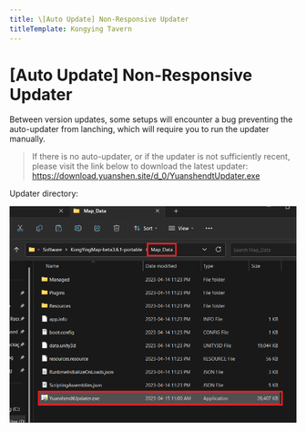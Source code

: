 ```yaml
---
title: \[Auto Update] Non-Responsive Updater
titleTemplate: Kongying Tavern
---
```


[原文：【自动更新】没有反应]: (https://support.qq.com/products/321980/faqs/102055)

# [Auto Update] Non-Responsive Updater

Between version updates, some setups will encounter a bug preventing the auto-updater from lanching, which will require you to run the updater manually.

> If there is no auto-updater, or if the updater is not sufficiently recent, please visit the link below to download the latest updater:
> https://download.yuanshen.site/d_0/YuanshendtUpdater.exe

Updater directory:

![](/imgs/en/manual/autoupdate/updaterlocation.png)
